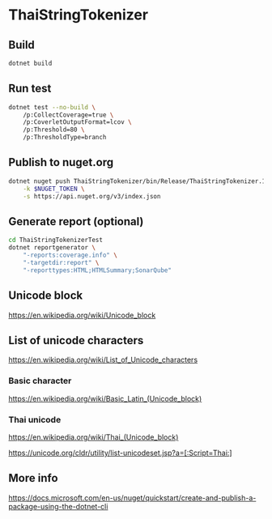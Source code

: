 # ThaiStringTokenizer

## Build

```sh
dotnet build
```

## Run test

```sh
dotnet test --no-build \
    /p:CollectCoverage=true \
    /p:CoverletOutputFormat=lcov \
    /p:Threshold=80 \
    /p:ThresholdType=branch
```

## Publish to nuget.org

```sh
dotnet nuget push ThaiStringTokenizer/bin/Release/ThaiStringTokenizer.1.0.1.nupkg \
    -k $NUGET_TOKEN \
    -s https://api.nuget.org/v3/index.json
```

## Generate report (optional)

```sh
cd ThaiStringTokenizerTest
dotnet reportgenerator \
    "-reports:coverage.info" \
    "-targetdir:report" \
    "-reporttypes:HTML;HTMLSummary;SonarQube"
```

## Unicode block

<https://en.wikipedia.org/wiki/Unicode_block>

## List of unicode characters

<https://en.wikipedia.org/wiki/List_of_Unicode_characters>

### Basic character

<https://en.wikipedia.org/wiki/Basic_Latin_(Unicode_block)>

### Thai unicode

<https://en.wikipedia.org/wiki/Thai_(Unicode_block)>

<https://unicode.org/cldr/utility/list-unicodeset.jsp?a=[:Script=Thai:]>

## More info

<https://docs.microsoft.com/en-us/nuget/quickstart/create-and-publish-a-package-using-the-dotnet-cli>
